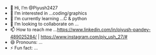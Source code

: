 - 👋 Hi, I’m @Piyush2427
- 👀 I’m interested in ...coding/graphics
- 🌱 I’m currently learning ...C & python
- 💞️ I’m looking to collaborate on ...
- 📫 How to reach me ...https://www.linkedin.com/in/piyush-pandey-489025284/ | https://www.instagram.com/piy_ush_27/#
-  😄 Pronouns: ... 
- ⚡ Fun fact: ...

<!---
Piyush2427/Piyush2427 is a ✨ special ✨ repository because its `README.md` (this file) appears on your GitHub profile.
You can click the Preview link to take a look at your changes.
--->
